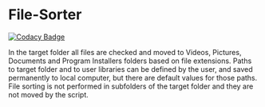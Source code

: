 # File-Sorter

[![Codacy Badge](https://app.codacy.com/project/badge/Grade/0400c5646f02496ea954fc1c6807d52a)](https://www.codacy.com/manual/zoran.jankov.87/File-Sorter?utm_source=github.com&amp;utm_medium=referral&amp;utm_content=Zoran-Jankov/File-Sorter&amp;utm_campaign=Badge_Grade)

In the target folder all files are checked and moved to Videos, Pictures, Documents and Program Installers folders based on file    extensions. Paths to target folder and to user libraries can be defined by the user, and saved permanently to local computer, but   there are default values for those paths. File sorting is not performed in subfolders of the target folder and they are not moved   by the script.
